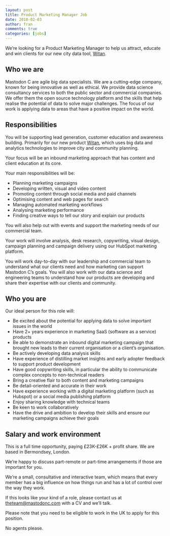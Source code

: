 ```yaml
---
layout: post
title: Product Marketing Manager Job
date: 2018-02-03
author: fran
comments: true
categories: [jobs]
---
```


We’re looking for a Product Marketing Manager to help us attract, educate and win clients for our new city data tool, [Witan](http://www.mastodonc.com/products/witan/).

<!--more-->

## **Who we are**

Mastodon C are agile big data specialists. We are a cutting-edge company, known for being innovative as well as ethical.  We provide data science consultancy services to both the public sector and commercial companies.  We offer them the open source technology platform and the skills that help realise the potential of data to solve major challenges. The focus of our work is applying data to areas that have a positive impact on the world.

## **Responsibilities**

You will be supporting lead generation, customer education and awareness building. Primarily for our new product [Witan](http://www.mastodonc.com/products/witan/), which uses big data and analytics technologies to improve city and community planning.

Your focus will be an inbound marketing approach that has content and client education at its core.

Your main responsibilities will be:

* Planning marketing campaigns
* Developing written, visual and video content
* Promoting content through social media and paid channels
* Optimising content and web pages for search
* Managing automated marketing workflows
* Analysing marketing performance
* Finding creative ways to tell our story and explain our products

You will also help out with events and support the marketing needs of our commercial team.

Your work will involve analysis, desk research, copywriting, visual design, campaign planning and campaign delivery using our HubSpot marketing platform.

You will work day-to-day with our leadership and commercial team to understand what our clients need and how marketing can support Mastodon C’s goals. You will also work with our data science and engineering  teams to understand how our products are developing and share their expertise with our clients and community.

## **Who you are**

Our ideal person for this role will:

* Be excited about the potential for applying data to solve important issues in the world
* Have 2+ years experience in marketing SaaS (software as a service) products
* Be able to demonstrate an inbound digital marketing campaign that brought new leads to their current organisation or a client’s organisation.
* Be actively developing data analysis skills
* Have experience of distilling market insights and early adopter feedback to support product development
* Have good copywriting skills, in particular the ability to communicate complex concepts to non-technical readers
* Bring a creative flair to both content and marketing campaigns
* Be detail-oriented and accurate in their work
* Have experience working with a digital marketing platform (such as Hubspot) or a social media publishing platform
* Enjoy sharing knowledge with technical teams
* Be keen to work collaboratively
* Have the drive and ambition to develop their skills and ensure our marketing campaigns achieve their goals

## **Salary and work environment**

This is a full time opportunity, paying £23K-£26K + profit share. We are based in Bermondsey, London.

We’re happy to discuss part-remote or part-time arrangements if those are important for you.

We’re a small, consultative and interactive team, which means that every member has a big influence on how things run and has a lot of control over the way they work.

If this looks like your kind of a role, please contact us at [theteam@mastodonc.com](mailto:theteam@mastodonc.com) with a CV and we’ll talk.

Please note that you need to be eligible to work in the UK to apply for this position.

No agents please.
